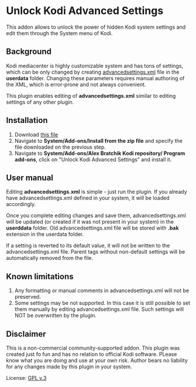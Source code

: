 # Unlock Kodi Advanced Settings

This addon allows to unlock the power of hidden Kodi system settings and
edit them through the System menu of Kodi. 

## Background
Kodi mediacenter is highly customizable system and has tons of settings,
which can be only changed by creating [advancedsettings.xml](https://kodi.wiki/view/Advancedsettings.xml) file in the 
**userdata** folder. Changing these parameters requires manual authoring of 
the XML, which is error-prone and not always convenient.

This plugin enables editing of **advancedsettings.xml** similar to editing
settings of any other plugin.

## Installation 
1. Download  [this file](https://abratchik.github.io/kodi.repository/matrix/repository.abratchik/repository.abratchik-1.0.2.zip)
2. Navigate to **System/Add-ons/Install from the zip file** and 
   specify the file downloaded on the previous step. 
3. Navigate to **System/Add-ons/Alex Bratchik Kodi repository/
   Program add-ons**, click on "Unlock Kodi Advanced Settings" and 
   install it.
   
## User manual
Editing **advancedsettings.xml** is simple - just run the plugin. If you 
already have advancedsettings.xml defined in your system, it will be loaded
accordingly.

Once you complete editing changes and save them, advancedsettings.xml will be
updated (or created if it was not present in your system) in the **userddata**
folder. Old advancedsettings.xml file will be stored with **.bak** extension
in the userdata folder. 

If a setting is reverted to its default value, it will not be written to the 
advancedsettings.xml file. Parent tags without non-default settings will be automatically
removed from the file.

## Known limitations
1. Any formatting or manual comments in advancedsettings.xml will not be 
   preserved. 
2. Some settings may be not supported. In this case it is still possible to set
   them manually by editing advancedsettings.xml file. Such settings will NOT
   be overwritten by the plugin.


## Disclaimer
This is a non-commercial community-supported addon.
This plugin was created just fo fun and has no relation to official 
Kodi software. PLease know what you are doing and use at your own risk. 
Author bears no liability for any changes made by this plugin in your 
system.

License: [GPL v.3](http://www.gnu.org/copyleft/gpl.html)
